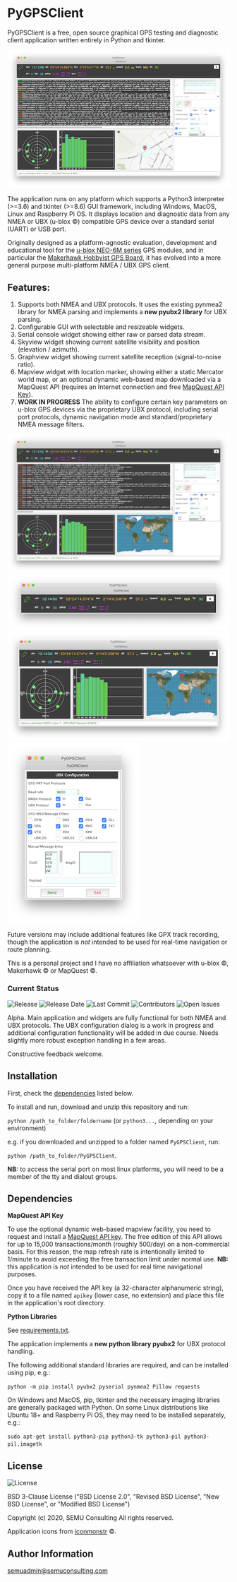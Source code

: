 # PyGPSClient

PyGPSClient is a free, open source graphical GPS testing and diagnostic client application written entirely in Python and tkinter.

![fullmap](/images/fullmapquest.png)

The application runs on any platform which supports a Python3 interpreter (>=3.6) and tkinter (>=8.6) GUI framework, 
including Windows, MacOS, Linux and Raspberry Pi OS. It displays location and diagnostic data from any NMEA or UBX (u-blox &copy;) 
compatible GPS device over a standard serial (UART) or USB port.

Originally designed as a platform-agnostic evaluation, development and educational tool for the [u-blox NEO-6M series](https://www.u-blox.com/en/product/neo-6-series) GPS modules, and in particular the [Makerhawk Hobbyist GPS Board](https://www.amazon.co.uk/MakerHawk-Microcontroller-Compatible-Navigation-Positioning/dp/B0783H7BLW), it has evolved
into a more general purpose multi-platform NMEA / UBX GPS client.

## Features:

1. Supports both NMEA and UBX protocols. It uses the existing pynmea2 library for NMEA parsing and 
implements a **new pyubx2 library** for UBX parsing. 
1. Configurable GUI with selectable and resizeable widgets.
1. Serial console widget showing either raw or parsed data stream.
1. Skyview widget showing current satellite visibility and position (elevation / azimuth).
1. Graphview widget showing current satellite reception (signal-to-noise ratio).
1. Mapview widget with location marker, showing either a static Mercator world map, or an optional dynamic web-based map downloaded via a MapQuest API (requires an Internet connection and free 
[MapQuest API Key](https://developer.mapquest.com/plan_purchase/steps/business_edition/business_edition_free/register)).
1. **WORK IN PROGRESS** The ability to configure certain key parameters on u-blox GPS devices via the proprietary UBX protocol, including serial port protocols, dynamic navigation mode and standard/proprietary NMEA message filters.

![fullubx](/images/fullubx.png)
![banneronly](/images/banneronly.png)
![basicview](/images/basicview.png)
![ubxconfig](/images/ubxconfig.png)

Future versions may include additional features like GPX track recording, though the application is *not* intended to be used for real-time navigation or route planning.

This is a personal project and I have no affiliation whatsoever with u-blox &copy;, Makerhawk &copy; or MapQuest &copy;.

### Current Status

![Release](https://img.shields.io/github/v/release/semuconsulting/PyGPSClient?include_prereleases)
![Release Date](https://img.shields.io/github/release-date-pre/semuconsulting/PyGPSClient)
![Last Commit](https://img.shields.io/github/last-commit/semuconsulting/PyGPSClient)
![Contributors](https://img.shields.io/github/contributors/semuconsulting/PyGPSClient.svg)
![Open Issues](https://img.shields.io/github/issues-raw/semuconsulting/PyGPSClient)

Alpha. Main application and widgets are fully functional for both NMEA and UBX protocols. The UBX configuration dialog is a work in progress and additional configuration functionality will be added in due course. Needs slightly more robust exception handling in a few areas.

Constructive feedback welcome.

## Installation

First, check the [dependencies](#dependencies) listed below.

To install and run, download and unzip this repository and run:

`python /path_to_folder/foldername` (or `python3...`, depending on your environment)

e.g. if you downloaded and unzipped to a folder named `PyGPSClient`, run: 

`python /path_to_folder/PyGPSClient`.

**NB:** to access the serial port on most linux platforms, you will need to be a member of the 
tty and dialout groups.


## <a name="dependencies">Dependencies</a>

**MapQuest API Key**

To use the optional dynamic web-based mapview facility, you need to request and install a 
[MapQuest API key](https://developer.mapquest.com/plan_purchase/steps/business_edition/business_edition_free/register).
The free edition of this API allows for up to 15,000 transactions/month (roughly 500/day) on a non-commercial basis.
For this reason, the map refresh rate is intentionally limited to 1/minute to avoid exceeding the free transaction
limit under normal use. **NB:** this application is *not* intended to be used for real time navigational purposes.

Once you have received the API key (a 32-character alphanumeric string), copy it to a file named `apikey` (lower case, 
no extension) and place this file in the application's root directory.

**Python Libraries**

See [requirements.txt](requirements.txt).

The application implements a **new python library pyubx2** for UBX protocol handling.

The following additional standard libraries are required, and can be installed using pip, e.g.:

`python -m pip install pyubx2 pyserial pynmea2 Pillow requests`

On Windows and MacOS, pip, tkinter and the necessary imaging libraries are generally packaged with Python.  On some Linux distributions like Ubuntu 18+ and Raspberry Pi OS, they may need to be installed separately, e.g.:

`sudo apt-get install python3-pip python3-tk python3-pil python3-pil.imagetk`

## License

![License](https://img.shields.io/github/license/semuconsulting/PyGPSClient.svg)

BSD 3-Clause License ("BSD License 2.0", "Revised BSD License", "New BSD License", or "Modified BSD License")

Copyright (c) 2020, SEMU Consulting
All rights reserved.

Application icons from [iconmonstr](https://iconmonstr.com/) &copy;.

## Author Information

semuadmin@semuconsulting.com
